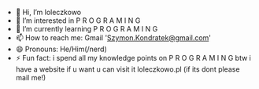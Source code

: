 - 👋 Hi, I’m loleczkowo
- 👀 I’m interested in P R O G R A M I N G
- 🌱 I’m currently learning P R O G R A M I N G
- 📫 How to reach me: Gmail 'Szymon.Kondratek@gmail.com'
- 😄 Pronouns: He/Him(/nerd)
- ⚡ Fun fact: i spend all my knowledge points on P R O G R A M I N G
btw i have a website if u want u can visit it loleczkowo.pl (if its dont please mail me!)
